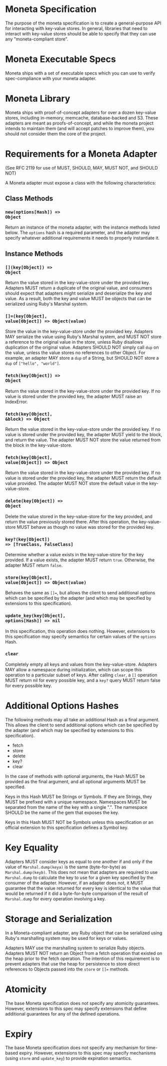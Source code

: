 # Moneta Specification

The purpose of the moneta specification is to create a general-purpose API for interacting with key-value stores. In general, libraries that need to interact with key-value stores should be able to specify that they can use any "moneta-compliant store".

# Moneta Executable Specs

Moneta ships with a set of executable specs which you can use to verify spec-compliance with your moneta adapter.

# Moneta Library

Moneta ships with proof-of-concept adapters for over a dozen key-value stores, including in-memory, memcache, database-backed and S3. These adapters are meant as proofs-of-concept, and while the moneta project intends to maintain them (and will accept patches to improve them), you should not consider them the core of the project.

# Requirements for a Moneta Adapter

(See RFC 2119 for use of MUST, SHOULD, MAY, MUST NOT, and SHOULD NOT)

A Moneta adapter must expose a class with the following characteristics:

## Class Methods

### <code>new(options[Hash]) => Object</code>

Return an instance of the moneta adapter, with the instance methods listed below. The <code>options</code> hash is a required parameter, and the adapter may specify whatever additional requirements it needs to properly instantiate it.

## Instance Methods

### <code>\[\](key[Object]) => Object</code>

Return the value stored in the key-value-store under the provided key. Adapters MUST return a duplicate of the original value, and consumers should expect that adapters might serialize and deserialize the key and value. As a result, both the key and value MUST be objects that can be serialized using Ruby's Marshal system.

### <code>\[\]=(key[Object], value[Object]) => Object(value)</code>

Store the value in the key-value-store under the provided key. Adapters MAY serialize the value using Ruby's Marshal system, and MUST NOT store a reference to the original value in the store, unless Ruby disallows duplication of the original value. Adapters SHOULD NOT simply call <code>dup</code> on the value, unless the value stores no references to other Object. For example, an adapter MAY store a <code>dup</code> of a String, but SHOULD NOT store a <code>dup</code> of <code>["hello", "world"]</code>.

### <code>fetch(key[Object]) => Object</code>

Return the value stored in the key-value-store under the provided key. If no value is stored under the provided key, the adapter MUST raise an IndexError.

### <code>fetch(key[Object], &block) => Object</code>

Return the value stored in the key-value-store under the provided key. If no value is stored under the provided key, the adapter MUST yield to the block, and return the value. The adapter MUST NOT store the value returned from the block in the key-value-store.

### <code>fetch(key[Object], value[Object]) => Object</code>

Return the value stored in the key-value-store under the provided key. If no value is stored under the provided key, the adapter MUST return the default value provided. The adapter MUST NOT store the default value in the key-value-store.

### <code>delete(key[Object]) => Object</code>

Delete the value stored in the key-value-store for the key provided, and return the value previously stored there. After this operation, the key-value-store MUST behave as though no value was stored for the provided key.

### <code>key?(key[Object]) => [TrueClass, FalseClass]</code>

Determine whether a value exists in the key-value-store for the key provided. If a value exists, the adapter MUST return <code>true</code>. Otherwise, the adapter MUST return <code>false</code>.

### <code>store(key[Object], value[Object]) => Object(value)</code>

Behaves the same as <code>[]=</code>, but allows the client to send additional options which can be specified by the adapter (and which may be specified by extensions to this specification).

### <code>update_key(key[Object], options[Hash]) => nil</code>

In this specification, this operation does nothing. However, extensions to this specification may specify semantics for certain values of the <code>options</code> Hash.

### <code>clear</code>

Completely empty all keys and values from the key-value-store. Adapters MAY allow a namespace during initialization, which can scope this operation to a particular subset of keys. After calling <code>clear</code>, a <code>[]</code> operation MUST return nil for every possible key, and a <code>key?</code> query MUST return false for every possible key.

# Additional Options Hashes

The following methods may all take an additional Hash as a final argument. This allows the client to send additional options which can be specified by the adapter (and which may be specified by extensions to this specification).

* fetch
* store
* delete
* key?
* clear

In the case of methods with optional arguments, the Hash MUST be provided as the final argument, and all optional arguments MUST be specified.

Keys in this Hash MUST be Strings or Symbols. If they are Strings, they MUST be prefixed with a unique namespace. Namespaces MUST be separated from the name of the key with a single ".". The namespace SHOULD be the name of the gem that exposes the key.

Keys in this Hash MUST NOT be Symbols unless this specification or an official extension to this specification defines a Symbol key.

# Key Equality

Adapters MUST consider keys as equal to one another if and only if the value of <code>Marshal.dump(keya)</code> is the same (byte-for-byte) as <code>Marshal.dump(keyb)</code>. This does not mean that adapters are required to use <code>Marshal.dump</code> to calculate the key to use for a given key specified by the consumer of the adapter. However, if an adapter does not, it MUST guarantee that the value returned for every key is identical to the value that would be returned if it did a byte-for-byte comparison of the result of <code>Marshal.dump</code> for every operation involving a key.

# Storage and Serialization

In a Moneta-compliant adapter, any Ruby object that can be serialized using Ruby's marshalling system may be used for keys or values.

Adapters MAY use the marshalling system to serialize Ruby objects. Adapters MUST NOT return an Object from a fetch operation that existed on the heap prior to the fetch operation. The intention of this requirement is to prevent adapters that use the heap for persistence to store direct references to Objects passed into the <code>store</code> or <code>[]=</code> methods.

# Atomicity

The base Moneta specification does not specify any atomicity guarantees. However, extensions to this spec may specify extensions that define additional guarantees for any of the defined operations.

# Expiry

The base Moneta specification does not specify any mechanism for time-based expiry. However, extensions to this spec may specify mechanisms (using <code>store</code> and <code>update_key</code>) to provide expiration semantics.